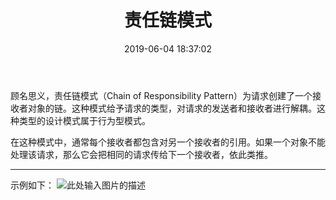 ﻿---
layout: post
title:  "责任链模式"
date:   2019-06-04 18:37:02
categories: 
   - 设计模式
tags:
   - 设计模式
---

顾名思义，责任链模式（Chain of Responsibility Pattern）为请求创建了一个接收者对象的链。这种模式给予请求的类型，对请求的发送者和接收者进行解耦。这种类型的设计模式属于行为型模式。

在这种模式中，通常每个接收者都包含对另一个接收者的引用。如果一个对象不能处理该请求，那么它会把相同的请求传给下一个接收者，依此类推。


----------

示例如下：
![此处输入图片的描述][1]


  [1]: https://www.runoob.com/wp-content/uploads/2014/08/chain_pattern_uml_diagram.jpg